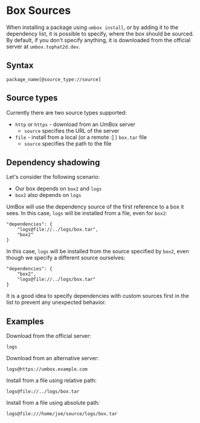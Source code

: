 # Box Sources

When installing a package using `umbox install`, or by adding it to the
dependency list, it is possible to specify, where the box should be sourced.
By default, if you don't specify anything, it is downloaded from the official
server at `umbox.tophat2d.dev`.

## Syntax

```
package_name[@source_type://source]
```

## Source types

Currently there are two source types supported:

- `http` or `https` - download from an UmBox server
  - `source` specifies the URL of the server
- `file` - install from a local (or a remote :] ) `box.tar` file
  - `source` specifies the path to the file

## Dependency shadowing

Let's consider the following scenario:

- Our box depends on `box2` and `logs`
- `box2` also depends on `logs`

UmBox will use the dependency source of the first reference to a box it sees.
In this case, `logs` will be installed from a file, even for `box2`:

```
"dependencies": {
    "logs@file://../logs/box.tar",
    "box2"
}
```

In this case, `logs` will be installed from the source specified by `box2`,
even though we specify a different source ourselves:

```
"dependencies": {
    "box2",
    "logs@file://../logs/box.tar"
}
```

It is a good idea to specify dependencies with custom sources first in the list
to prevent any unexpected behavior.

## Examples

Download from the official server:

```
logs
```

Download from an alternative server:

```
logs@https://umbox.example.com
```

Install from a file using relative path:

```
logs@file://../logs/box.tar
```

Install from a file using absolute path:

```
logs@file:///home/joe/source/logs/box.tar
```
